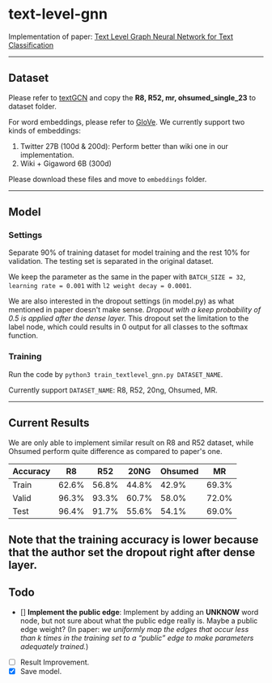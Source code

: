 # text-level-gnn

Implementation of paper: [Text Level Graph Neural Network for Text Classification](https://www.aclweb.org/anthology/D19-1345.pdf)


---
## Dataset

Please refer to [textGCN](https://github.com/yao8839836/text_gcn/tree/master/data) and copy the **R8, R52, mr, ohsumed_single_23** to dataset folder.

For word embeddings, please refer to [GloVe](https://nlp.stanford.edu/projects/glove/). We currently support two kinds of embeddings:
1. Twitter 27B (100d & 200d): Perform better than wiki one in our implementation.
2. Wiki + Gigaword 6B (300d)

Please download these files and move to `embeddings` folder.

---
## Model 

### Settings

Separate 90% of training dataset for model training and the rest 10% for validation. The testing set is separated in the original dataset.

We keep the parameter as the same in the paper with `BATCH_SIZE = 32`, `learning rate = 0.001` with `l2 weight decay = 0.0001`.

We are also interested in the dropout settings (in model.py) as what mentioned in paper doesn't make sense. *Dropout with a keep probability of 0.5 is applied after the dense layer.* This dropout set the limitation to the label node, which could results in 0 output for all classes to the softmax function.

### Training

Run the code by `python3 train_textlevel_gnn.py DATASET_NAME`.

Currently support `DATASET_NAME`: R8, R52, 20ng, Ohsumed, MR.

---
## Current Results

We are only able to implement similar result on R8 and R52 dataset, while Ohsumed perform quite difference as compared to paper's one.

| Accuracy | R8    | R52   | 20NG  | Ohsumed | MR   |
|----------|-------|-------|-------|---------|------|
| Train    | 62.6% | 56.8% | 44.8% | 42.9%   | 69.3%|
| Valid    | 96.3% | 93.3% | 60.7% | 58.0%   | 72.0%|
| Test     | 96.4% | 91.7% | 55.6% | 54.1%   | 69.0%|

Note that the training accuracy is lower because that the author set the dropout right after dense layer.
---
## Todo
- [] **Implement the public edge**: Implement by adding an **UNKNOW** word node, but not sure about what the public edge really is. Maybe a public edge weight? (In paper: *we uniformly map the edges that occur less than k times in the training set to a “public” edge to make parameters adequately trained.*)
- [ ] Result Improvement.
- [x] Save model.